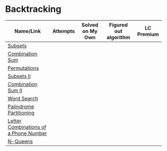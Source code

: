 # Backtracking

| Name/Link                                                                                                     | Attempts | Solved on My Own | Figured out algorithm | LC Premium |
| ------------------------------------------------------------------------------------------------------------- | -------- | ---------------- | --------------------- | ---------- |
| [Subsets](https://leetcode.com/problems/subsets/)                                                             |          |                  |                       |            |
| [Combination Sum](https://leetcode.com/problems/combination-sum/)                                             |          |                  |                       |            |
| [Permutations](https://leetcode.com/problems/permutations/)                                                   |          |                  |                       |            |
| [Subsets II](https://leetcode.com/problems/subsets-ii/)                                                       |          |                  |                       |            |
| [Combination Sum II](https://leetcode.com/problems/combination-sum-ii/)                                       |          |                  |                       |            |
| [Word Search](https://leetcode.com/problems/word-search/)                                                     |          |                  |                       |            |
| [Palindrome Partitioning](https://leetcode.com/problems/palindrome-partitioning/)                             |          |                  |                       |            |
| [Letter Combinations of a Phone Number](https://leetcode.com/problems/letter-combinations-of-a-phone-number/) |          |                  |                       |            |
| [N-Queens](https://leetcode.com/problems/n-queens/)                                                           |          |                  |                       |            |
